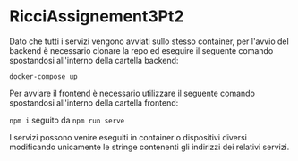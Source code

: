 # RicciAssignement3Pt2
Dato che tutti i servizi vengono avviati sullo stesso container, per l'avvio del backend è necessario clonare la repo ed eseguire il seguente comando spostandosi all'interno della cartella backend:

`docker-compose up`

Per avviare il frontend è necessario utilizzare il seguente comando spostandosi all'interno della cartella frontend:

`npm i` seguito da `npm run serve`

I servizi possono venire eseguiti in container o dispositivi diversi modificando unicamente le stringe contenenti gli indirizzi dei relativi servizi.
